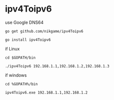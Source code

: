 # ipv4Toipv6

use Google DNS64 

    go get github.com/nikgame/ipv4Toipv6

    go install ipv4Toipv6

if Linux

    cd $GOPATH/bin

    ./ipv4Toipv6 192.168.1.1,192.168.1.2,192.168.1.3  

if windows

    cd %GOPATH%/bin

    ipv4Toipv6.exe 192.168.1.1,192.168.1.2





